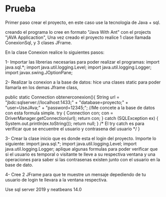 # Prueba

Primer paso crear el proyecto, en este caso use la tecnologia de Java + sql.

creando el programa lo cree en formato "Java With Ant" con el projects "jAVA Applicaction",
Una vez creado el proyecto realice 1 clase llamada ConexionSql, y 3 clases JFrame.

En la clase Conexion realice lo siguientes pasos: 

1- Importar las librerias necesarias para poder realizar el programas: 
              import java.sql.*;
              import java.util.logging.Level;
              import java.util.logging.Logger;
              import javax.swing.JOptionPane;

2- Realizar la conexion a la base de datos: 
hice una clases static para poder llamarla en los demas Jframe class, 

public static Connection obtenerconexion(){
    String url = "jbdc:sqlserver://localhost:1433;"
            + "database=proyecto;"
            + "user=UseJAva;"
            + "password=12345;";
            //Me concete a la base de datos con esta formula simple.
        try {
            Connection con;
            con = DriverManager.getConnection(url);
            return con;
        } catch (SQLException ex) {
            System.out.println(ex.toString());
            return null;
        }
        /* El try catch es para verificar que se encuentre el usuario y contrasena
           del usuario
        */
    }
    
3- Crear la clase inicio que es donde esta el login del proyecto.
    Importe lo siguiente: 
    import java.sql.*;
    import java.util.logging.Level;
    import java.util.logging.Logger;
aplique algunas formulas para poder verificar que si el usuario es temporal o visitante te lleve a su respectiva ventana
y una operaciones para saber si las contrasenas existen junto con el usuario en la base de dato.

4- Cree 2 JFrame para que te muestre un mensaje depediendo de tu usuario de login te llevara a la ventana respectiva.

Use sql server 2019 y neatbeans 14.0
